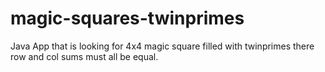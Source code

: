 # magic-squares-twinprimes
Java App that is looking for 4x4 magic square filled with twinprimes there row and col sums must all be equal.
